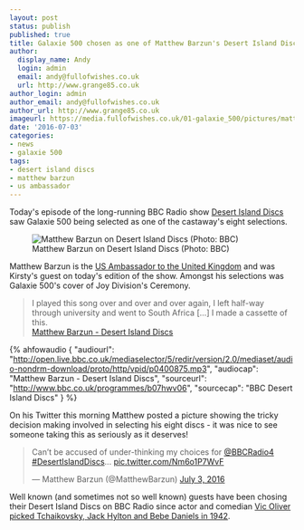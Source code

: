 ```yaml
---
layout: post
status: publish
published: true
title: Galaxie 500 chosen as one of Matthew Barzun's Desert Island Discs
author:
  display_name: Andy
  login: admin
  email: andy@fullofwishes.co.uk
  url: http://www.grange85.co.uk
author_login: admin
author_email: andy@fullofwishes.co.uk
author_url: http://www.grange85.co.uk
imageurl: https://media.fullofwishes.co.uk/01-galaxie_500/pictures/matthew-barzun-desert-island-discs.jpg
date: '2016-07-03'
categories:
- news
- galaxie 500
tags:
- desert island discs
- matthew barzun
- us ambassador
---
```

<p class="lead">Today's episode of the long-running BBC Radio show <a href="http://www.bbc.co.uk/programmes/b07hwv06">Desert Island Discs</a> saw Galaxie 500 being selected as one of the castaway's eight selections.</p>
<figure class="caption aligncenter"><img src="https://media.fullofwishes.co.uk/01-galaxie_500/pictures/matthew-barzun-desert-island-discs.jpg" alt="Matthew Barzun on Desert Island Discs (Photo: BBC)" /><figcaption class="caption-text">Matthew Barzun on Desert Island Discs (Photo: BBC)</figcaption></figure>
<p>Matthew Barzun is the <a href="https://en.wikipedia.org/wiki/Matthew_Barzun">US Ambassador to the United Kingdom</a> and was Kirsty's guest on today's edition of the show. Amongst his selections was Galaxie 500's cover of Joy Division's Ceremony.</p>
<blockquote>
	I played this song over and over and over again, I left half-way through university and went to South Africa [&hellip;] I made a cassette of this.
	<footer><a href="http://www.bbc.co.uk/programmes/b07hwv06">Matthew Barzun - Desert Island Discs</a></footer>
</blockquote>

 {% ahfowaudio {
  "audiourl": "http://open.live.bbc.co.uk/mediaselector/5/redir/version/2.0/mediaset/audio-nondrm-download/proto/http/vpid/p0400875.mp3",
  "audiocap": "Matthew Barzun - Desert Island Discs",
  "sourceurl": "http://www.bbc.co.uk/programmes/b07hwv06",
  "sourcecap": "BBC Desert Island Discs"
  } %}
<p>On his Twitter this morning Matthew posted a picture showing the tricky decision making involved in selecting his eight discs - it was nice to see someone taking this as seriously as it deserves!</p>

<blockquote class="twitter-tweet" data-lang="en"><p lang="en" dir="ltr">Can’t be accused of under-thinking my choices for <a href="https://twitter.com/BBCRadio4">@BBCRadio4</a> <a href="https://twitter.com/hashtag/DesertIslandDiscs?src=hash">#DesertIslandDiscs</a>... <a href="https://t.co/Nm6o1P7WvF">pic.twitter.com/Nm6o1P7WvF</a></p>&mdash; Matthew Barzun (@MatthewBarzun) <a href="https://twitter.com/MatthewBarzun/status/749563355447193602">July 3, 2016</a></blockquote>
<script async src="//platform.twitter.com/widgets.js" charset="utf-8"></script>

<p>Well known (and sometimes not so well known) guests have been chosing their Desert Island Discs on BBC Radio since actor and comedian <a href="http://www.bbc.co.uk/programmes/p009y0nq">Vic Oliver picked Tchaikovsky, Jack Hylton and Bebe Daniels in 1942</a>.</p>

